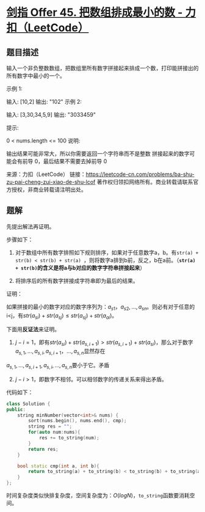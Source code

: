 # [剑指 Offer 45. 把数组排成最小的数 - 力扣（LeetCode）](https://leetcode-cn.com/problems/ba-shu-zu-pai-cheng-zui-xiao-de-shu-lcof/)

## 题目描述

输入一个非负整数数组，把数组里所有数字拼接起来排成一个数，打印能拼接出的所有数字中最小的一个。

 

示例 1:

输入: [10,2]
输出: "102"
示例 2:

输入: [3,30,34,5,9]
输出: "3033459"


提示:

0 < nums.length <= 100
说明:

输出结果可能非常大，所以你需要返回一个字符串而不是整数
拼接起来的数字可能会有前导 0，最后结果不需要去掉前导 0

来源：力扣（LeetCode）
链接：https://leetcode-cn.com/problems/ba-shu-zu-pai-cheng-zui-xiao-de-shu-lcof
著作权归领扣网络所有。商业转载请联系官方授权，非商业转载请注明出处。



## 题解

先提出解法再证明。

步骤如下：

1. 对于数组中所有数字排照如下规则排序，如果对于任意数字a，b。有`str(a) + str(b) < str(b) + str(a) `，则将数字a排到b前，反之，b在a前。（**`str(a) + str(b)`的含义是将a与b对应的数字字符串拼接起来**）

2. 将排序后的所有数字拼接成字符串即为最后的结果。



证明：

如果拼接的最小的数字对应的数字序列为：$a_{s1}， a_{s2}, \dots ,a_{sn}$。则必有对于任意的i<j，有$str(a_{si}) + str(a_{sj}) \leq str(a_{sj}) + str(a_{ai})$。

下面用**反证法**来证明。

1. $j - i = 1$，即有$str(a_{si}) + str(a_{s,i+1}) > str(a_{s,i+1}) + str(a_{si})$，那么对于数字$a_{s,1},\dots,a_{s,i},a_{s,i+1}，\dots,a_{s,n}$显然存在

$a_{s,1},\dots,a_{s,i+1},a_{s,i},\dots,a_{s,n}$要小于它。矛盾

2. $j - i > 1$，即数字不相邻。可以相邻数字的传递关系来得出矛盾。



代码如下：

```cpp
class Solution {
public:
    string minNumber(vector<int>& nums) {
        sort(nums.begin(), nums.end(), cmp);
        string res = "";
        for(auto num:nums){
            res += to_string(num);
        }
        return res;
    }

    bool static cmp(int a, int b){
        return to_string(a) + to_string(b) < to_string(b) + to_string(a);
    }
};
```

时间复杂度类似快排复杂度，空间复杂度为：$O(logN)$，`to_string`函数要消耗空间。